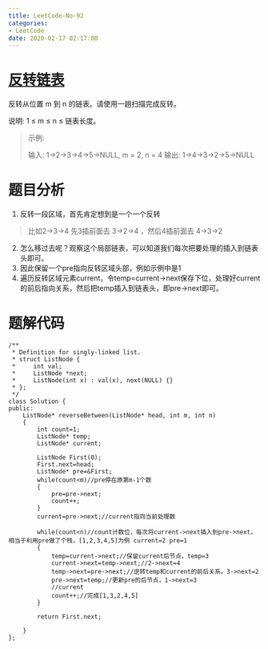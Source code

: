 ```yaml
---
title: LeetCode-No-92
categories:
- LeetCode
date: 2020-02-17 02:17:00
---
```

# [反转链表](https://leetcode-cn.com/problems/reverse-linked-list-ii)
反转从位置 m 到 n 的链表。请使用一趟扫描完成反转。

说明:
1 ≤ m ≤ n ≤ 链表长度。

>示例:
>
>输入: 1->2->3->4->5->NULL, m = 2, n = 4
>输出: 1->4->3->2->5->NULL

# 题目分析
1. 反转一段区域，首先肯定想到是一个一个反转
> 比如2->3->4  先3插前面去 3->2->4 ，然后4插前面去 4->3->2
2. 怎么移过去呢？观察这个局部链表，可以知道我们每次把要处理的插入到链表头即可。
3. 因此保留一个pre指向反转区域头部，例如示例中是1
4. 遍历反转区域元素current，令temp=current->next保存下位，处理好current的前后指向关系，然后把temp插入到链表头，即pre->next即可。

# 题解代码
```
/**
 * Definition for singly-linked list.
 * struct ListNode {
 *     int val;
 *     ListNode *next;
 *     ListNode(int x) : val(x), next(NULL) {}
 * };
 */
class Solution {
public:
    ListNode* reverseBetween(ListNode* head, int m, int n) 
    {
        int count=1;
        ListNode* temp;
        ListNode* current;
        
        ListNode First(0);
        First.next=head;
        ListNode* pre=&First;
        while(count<m)//pre停在原第m-1个数
        {
            pre=pre->next;
            count++;   
        }
        current=pre->next;//current指向当前处理数
        
        while(count<n)//count计数位，每次将current->next插入到pre->next，相当于利用pre做了个栈，[1,2,3,4,5]为例 current=2 pre=1
        {
            temp=current->next;//保留current后节点，temp=3
            current->next=temp->next;//2->next=4
            temp->next=pre->next;//逆转temp和current的前后关系。3->next=2
            pre->next=temp;//更新pre的后节点，1->next=3
            //current
            count++;//完成[1,3,2,4,5]
        }

        return First.next;

    }
};
```
